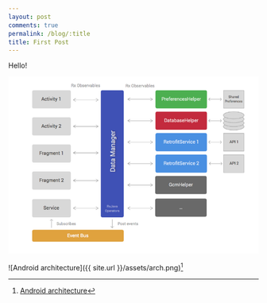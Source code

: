 ```yaml
---
layout: post
comments: true
permalink: /blog/:title
title: First Post
---
```


  Hello!

 ![alt text](/assets/arch.png "Login")

 ![Android architecture]({{ site.url }}/assets/arch.png)[^fn-footnote_two]


[^fn-footnote_two]: [Android architecture](https://developer.android.com/topic/libraries/architecture/index.html)
